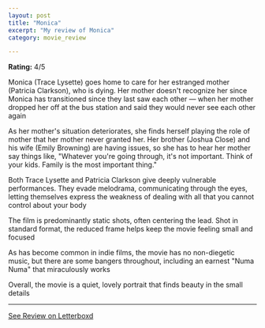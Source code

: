 ```yaml
---
layout: post
title: "Monica"
excerpt: "My review of Monica"
category: movie_review

---
```


**Rating:** 4/5

Monica (Trace Lysette) goes home to care for her estranged mother (Patricia Clarkson), who is dying. Her mother doesn't recognize her since Monica has transitioned since they last saw each other — when her mother dropped her off at the bus station and said they would never see each other again

As her mother's situation deteriorates, she finds herself playing the role of mother that her mother never granted her. Her brother (Joshua Close) and his wife (Emily Browning) are having issues, so she has to hear her mother say things like, "Whatever you're going through, it's not important. Think of your kids. Family is the most important thing."

Both Trace Lysette and Patricia Clarkson give deeply vulnerable performances. They evade melodrama, communicating through the eyes, letting themselves express the weakness of dealing with all that you cannot control about your body

The film is predominantly static shots, often centering the lead. Shot in standard format, the reduced frame helps keep the movie feeling small and focused

As has become common in indie films, the movie has no non-diegetic music, but there are some bangers throughout, including an earnest "Numa Numa" that miraculously works

Overall, the movie is a quiet, lovely portrait that finds beauty in the small details

<hr>

[See Review on Letterboxd](https://boxd.it/4MLBfF)
